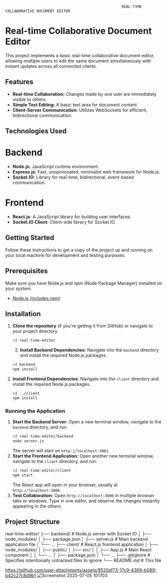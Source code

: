                                                         REAL-TIME COLLABORATIVE DOCUMENT EDITOR





# Real-time Collaborative Document Editor
This project implements a basic real-time collaborative document editor, allowing multiple users to edit the same document simultaneously with instant updates across all connected clients.

## Features
*   **Real-time Collaboration:** Changes made by one user are immediately visible to others.
*   **Simple Text Editing:** A basic text area for document content.
*   **Client-Server Communication:** Utilizes WebSockets for efficient, bidirectional communication.

## Technologies Used
# Backend
*   **Node.js:** JavaScript runtime environment.
*   **Express.js:** Fast, unopinionated, minimalist web framework for Node.js.
*   **Socket.IO:** Library for real-time, bidirectional, event-based communication.
# Frontend
*   **React.js:** A JavaScript library for building user interfaces.
*   **Socket.IO Client:** Client-side library for Socket.IO.

## Getting Started
Follow these instructions to get a copy of the project up and running on your local machine for development and testing purposes.
## Prerequisites
Make sure you have Node.js and npm (Node Package Manager) installed on your system.
*   [Node.js (includes npm)](https://nodejs.org/en/download/)

## Installation
1.  **Clone the repository** (if you're getting it from GitHub) or navigate to your project directory.
    ```bash
    cd real-time-editor
    ```
    2.  **Install Backend Dependencies:**
    Navigate into the `backend` directory and install the required Node.js packages.
    ```bash
    cd backend
    npm install
    ```
3.  **Install Frontend Dependencies:**
    Navigate into the `client` directory and install the required Node.js packages.
    ```bash
    cd ../client
    npm install
    ```
### Running the Application
1.  **Start the Backend Server:**
    Open a new terminal window, navigate to the `backend` directory, and run:
    ```bash
    cd real-time-editor/backend
    node server.js
    ```
    The server will start on `http://localhost:3001`.
2.  **Start the Frontend Application:**
    Open another new terminal window, navigate to the `client` directory, and run:
    ```bash
    cd real-time-editor/client
    npm start
    ```
    The React app will open in your browser, usually at `http://localhost:3000`.
3.  **Test Collaboration:**
    Open `http://localhost:3000` in multiple browser tabs or windows. Type in one editor, and observe the changes instantly appearing in the others.

## Project Structure

real-time-editor/ ├── backend/ # Node.js server with Socket.IO │ ├── node_modules/ │ ├── package.json │ ├── server.js # Main backend application file │ └── ... ├── client/ # React.js frontend application │ ├── node_modules/ │ ├── public/ │ ├── src/ │ │ ├── App.js # Main React component │ │ └── ... │ ├── package.json │ └── ... ├── .gitignore # Specifies intentionally untracked files to ignore └── README.md # This file


https://github.com/user-attachments/assets/9520af73-17c9-4369-b089-b42c27c8d9b1
![Screenshot 2025-07-05 101703](https://github.com/user-attachments/assets/72088d43-e169-4e94-8062-7ab384676e61)

